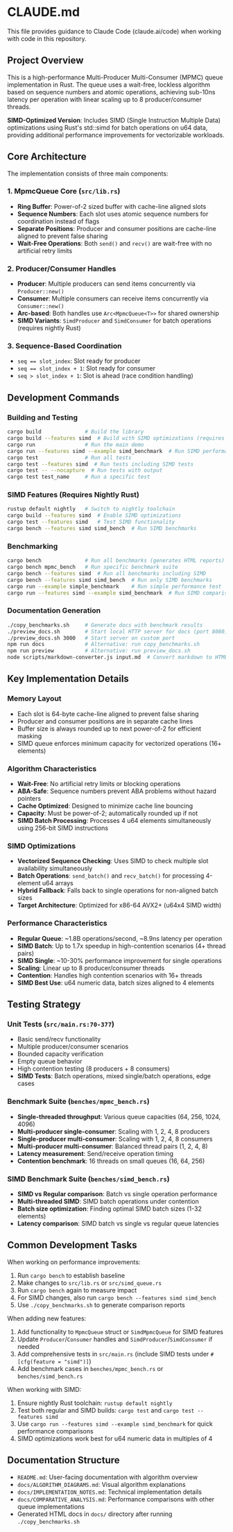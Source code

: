 # CLAUDE.md

This file provides guidance to Claude Code (claude.ai/code) when working with code in this repository.

## Project Overview

This is a high-performance Multi-Producer Multi-Consumer (MPMC) queue implementation in Rust. The queue uses a wait-free, lockless algorithm based on sequence numbers and atomic operations, achieving sub-10ns latency per operation with linear scaling up to 8 producer/consumer threads.

**SIMD-Optimized Version**: Includes SIMD (Single Instruction Multiple Data) optimizations using Rust's std::simd for batch operations on u64 data, providing additional performance improvements for vectorizable workloads.

## Core Architecture

The implementation consists of three main components:

### 1. MpmcQueue Core (`src/lib.rs`)
- **Ring Buffer**: Power-of-2 sized buffer with cache-line aligned slots
- **Sequence Numbers**: Each slot uses atomic sequence numbers for coordination instead of flags
- **Separate Positions**: Producer and consumer positions are cache-line aligned to prevent false sharing
- **Wait-Free Operations**: Both `send()` and `recv()` are wait-free with no artificial retry limits

### 2. Producer/Consumer Handles
- **Producer**: Multiple producers can send items concurrently via `Producer::new()`
- **Consumer**: Multiple consumers can receive items concurrently via `Consumer::new()`
- **Arc-based**: Both handles use `Arc<MpmcQueue<T>>` for shared ownership
- **SIMD Variants**: `SimdProducer` and `SimdConsumer` for batch operations (requires nightly Rust)

### 3. Sequence-Based Coordination
- `seq == slot_index`: Slot ready for producer
- `seq == slot_index + 1`: Slot ready for consumer
- `seq > slot_index + 1`: Slot is ahead (race condition handling)

## Development Commands

### Building and Testing
```bash
cargo build              # Build the library
cargo build --features simd  # Build with SIMD optimizations (requires nightly)
cargo run                # Run the main demo
cargo run --features simd --example simd_benchmark  # Run SIMD performance comparison
cargo test               # Run all tests
cargo test --features simd  # Run tests including SIMD tests
cargo test -- --nocapture  # Run tests with output
cargo test test_name     # Run a specific test
```

### SIMD Features (Requires Nightly Rust)
```bash
rustup default nightly   # Switch to nightly toolchain
cargo build --features simd  # Enable SIMD optimizations
cargo test --features simd   # Test SIMD functionality
cargo bench --features simd simd_bench  # Run SIMD benchmarks
```

### Benchmarking
```bash
cargo bench              # Run all benchmarks (generates HTML reports)
cargo bench mpmc_bench   # Run specific benchmark suite
cargo bench --features simd  # Run all benchmarks including SIMD
cargo bench --features simd simd_bench  # Run only SIMD benchmarks
cargo run --example simple_benchmark    # Run simple performance test
cargo run --features simd --example simd_benchmark  # Run SIMD comparison
```

### Documentation Generation
```bash
./copy_benchmarks.sh     # Generate docs with benchmark results
./preview_docs.sh        # Start local HTTP server for docs (port 8080)
./preview_docs.sh 3000   # Start server on custom port
npm run docs             # Alternative: run copy_benchmarks.sh
npm run preview          # Alternative: run preview_docs.sh
node scripts/markdown-converter.js input.md  # Convert markdown to HTML
```

## Key Implementation Details

### Memory Layout
- Each slot is 64-byte cache-line aligned to prevent false sharing
- Producer and consumer positions are in separate cache lines
- Buffer size is always rounded up to next power-of-2 for efficient masking
- SIMD queue enforces minimum capacity for vectorized operations (16+ elements)

### Algorithm Characteristics
- **Wait-Free**: No artificial retry limits or blocking operations
- **ABA-Safe**: Sequence numbers prevent ABA problems without hazard pointers
- **Cache Optimized**: Designed to minimize cache line bouncing
- **Capacity**: Must be power-of-2; automatically rounded up if not
- **SIMD Batch Processing**: Processes 4 u64 elements simultaneously using 256-bit SIMD instructions

### SIMD Optimizations
- **Vectorized Sequence Checking**: Uses SIMD to check multiple slot availability simultaneously
- **Batch Operations**: `send_batch()` and `recv_batch()` for processing 4-element u64 arrays
- **Hybrid Fallback**: Falls back to single operations for non-aligned batch sizes
- **Target Architecture**: Optimized for x86-64 AVX2+ (u64x4 SIMD width)

### Performance Characteristics
- **Regular Queue**: ~1.8B operations/second, ~8.9ns latency per operation
- **SIMD Batch**: Up to 1.7x speedup in high-contention scenarios (4+ thread pairs)
- **SIMD Single**: ~10-30% performance improvement for single operations
- **Scaling**: Linear up to 8 producer/consumer threads
- **Contention**: Handles high contention scenarios with 16+ threads
- **SIMD Best Use**: u64 numeric data, batch sizes aligned to 4 elements

## Testing Strategy

### Unit Tests (`src/main.rs:70-377`)
- Basic send/recv functionality
- Multiple producer/consumer scenarios
- Bounded capacity verification
- Empty queue behavior
- High contention testing (8 producers + 8 consumers)
- **SIMD Tests**: Batch operations, mixed single/batch operations, edge cases

### Benchmark Suite (`benches/mpmc_bench.rs`)
- **Single-threaded throughput**: Various queue capacities (64, 256, 1024, 4096)
- **Multi-producer single-consumer**: Scaling with 1, 2, 4, 8 producers
- **Single-producer multi-consumer**: Scaling with 1, 2, 4, 8 consumers
- **Multi-producer multi-consumer**: Balanced thread pairs (1, 2, 4, 8)
- **Latency measurement**: Send/receive operation timing
- **Contention benchmark**: 16 threads on small queues (16, 64, 256)

### SIMD Benchmark Suite (`benches/simd_bench.rs`)
- **SIMD vs Regular comparison**: Batch vs single operation performance
- **Multi-threaded SIMD**: SIMD batch operations under contention
- **Batch size optimization**: Finding optimal SIMD batch sizes (1-32 elements)
- **Latency comparison**: SIMD batch vs single vs regular queue latencies

## Common Development Tasks

When working on performance improvements:
1. Run `cargo bench` to establish baseline
2. Make changes to `src/lib.rs` or `src/simd_queue.rs`
3. Run `cargo bench` again to measure impact
4. For SIMD changes, also run `cargo bench --features simd simd_bench`
5. Use `./copy_benchmarks.sh` to generate comparison reports

When adding new features:
1. Add functionality to `MpmcQueue` struct or `SimdMpmcQueue` for SIMD features
2. Update `Producer`/`Consumer` handles and `SimdProducer`/`SimdConsumer` if needed
3. Add comprehensive tests in `src/main.rs` (include SIMD tests under `#[cfg(feature = "simd")]`)
4. Add benchmark cases in `benches/mpmc_bench.rs` or `benches/simd_bench.rs`

When working with SIMD:
1. Ensure nightly Rust toolchain: `rustup default nightly`
2. Test both regular and SIMD builds: `cargo test` and `cargo test --features simd`
3. Use `cargo run --features simd --example simd_benchmark` for quick performance comparisons
4. SIMD optimizations work best for u64 numeric data in multiples of 4

## Documentation Structure

- `README.md`: User-facing documentation with algorithm overview
- `docs/ALGORITHM_DIAGRAMS.md`: Visual algorithm explanations
- `docs/IMPLEMENTATION_NOTES.md`: Technical implementation details
- `docs/COMPARATIVE_ANALYSIS.md`: Performance comparisons with other queue implementations
- Generated HTML docs in `docs/` directory after running `./copy_benchmarks.sh`